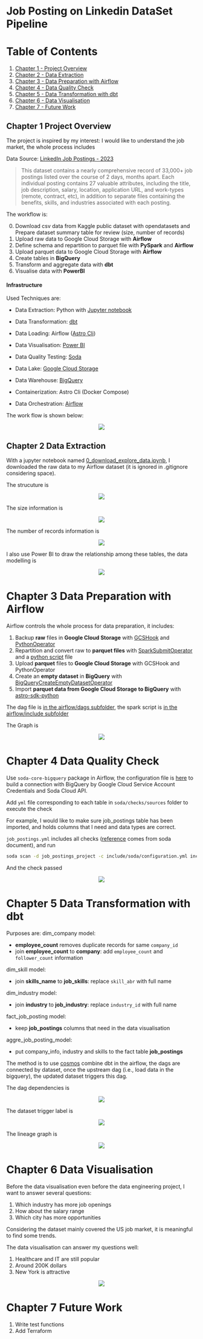 # Job Posting on Linkedin DataSet Pipeline

# Table of Contents
1. [Chapter 1 - Project Overview](#ch1)
2. [Chapter 2 - Data Extraction](#ch2)
3. [Chapter 3 - Data Preparation with Airflow](#ch3)
4. [Chapter 4 - Data Quality Check](#ch4)
5. [Chapter 5 - Data Transformation with dbt](#ch5)
6. [Chapter 6 - Data Visualisation](#ch6)
7. [Chapter 7 - Future Work](#ch7)



<a id = "ch1"></a>
## Chapter 1 Project Overview

The project is inspired by my interest: I would like to understand the job market, the whole process includes 

Data Source: [LinkedIn Job Postings - 2023](https://www.kaggle.com/datasets/arshkon/linkedin-job-postings/data)

>This dataset contains a nearly comprehensive record of 33,000+ job postings listed over the course of 2 days, months apart. Each individual posting contains 27 valuable attributes, including the title, job description, salary, location, application URL, and work-types (remote, contract, etc), in addition to separate files containing the benefits, skills, and industries associated with each posting.

The workflow is:

 0. Download csv data from Kaggle public dataset with opendatasets and Prepare dataset summary table for review (size, number of records)
 1. Upload raw data to Google Cloud Storage with **Airflow**
 2. Define schema and repartition to parquet file with **PySpark** and **Airflow**
 3. Upload parquet data to Google Cloud Storage with **Airflow**
 4. Create tables in **BigQuery**
 5. Transform and aggregate data with **dbt**
 6. Visualise data with **PowerBI**

#### Infrastructure
Used Techniques are:
 - Data Extraction: Python with [Jupyter notebook](https://jupyter.org/)
 - Data Transformation: [dbt](https://www.getdbt.com/product/what-is-dbt)
 - Data Loading: Airflow ([Astro Cli](https://docs.astronomer.io/astro/cli/overview))
 - Data Visualisation: [Power BI](https://www.microsoft.com/en-us/power-platform/products/power-bi)
 - Data Quality Testing: [Soda](https://www.soda.io/?utm_term=soda%20data%20quality&utm_campaign=&utm_source=adwords&utm_medium=ppc&hsa_acc=9734402249&hsa_cam=19663086904&hsa_grp=151658181571&hsa_ad=659050502295&hsa_src=g&hsa_tgt=kwd-793572416606&hsa_kw=soda%20data%20quality&hsa_mt=e&hsa_net=adwords&hsa_ver=3&gad_source=1&gclid=CjwKCAjwtqmwBhBVEiwAL-WAYdyrcpcGT1nQalZtOU7g9myUQfOzV84V_oNOLQbUgTHvgCLxo_U_qBoCu5gQAvD_BwE)

 - Data Lake: [Google Cloud Storage](https://cloud.google.com/storage?hl=en)
 - Data Warehouse: [BigQuery](https://cloud.google.com/bigquery/docs/introduction)

 - Containerization: Astro Cli (Docker Compose)
 - Data Orchestration: [Airflow](https://airflow.apache.org/)


The work flow is shown below:
<p align = "center">
  <img src="./image/tech_summary.png">
  </p>


<a id = "ch2"></a>
 ## Chapter 2 Data Extraction
 
 With a jupyter notebook named [0_download_explore_data.ipynb](./0_download_explore_data.ipynb), I downloaded the raw data to my Airflow dataset (it is ignored in .gitignore considering space).

 The strucuture is <p align = "center">
  <img src="./image/1_tree.png">
  </p>
 The size information is <p align = "center">
  <img src="./image/2_size.png">
  </p>
 The number of records information is <p align = "center">
  <img src="./image/3_records.png">
  </p>

I also use Power BI to draw the relationship among these tables, the data modelling is <p align = "center">
  <img src="./image/4_data_modelling.png">
  </p>

<a id = "ch3"></a>
# Chapter 3 Data Preparation with Airflow

Airflow controls the whole process for data preparation, it includes:
1. Backup **raw** files in **Google Cloud Storage** with [GCSHook](https://airflow.apache.org/docs/apache-airflow-providers-google/stable/_api/airflow/providers/google/cloud/hooks/gcs/index.html) and [PythonOperator](https://airflow.apache.org/docs/apache-airflow/stable/howto/operator/python.html)
2. Repartition and convert raw to **parquet files** with [SparkSubmitOperator](https://registry.astronomer.io/providers/apache-airflow-providers-apache-spark/versions/4.7.1/modules/SparkSubmitHook) and a [python script](./airflow/include/spark_repartition_parquet.py) file
3. Upload **parquet** files to **Google Cloud Storage** with GCSHook and PythonOperator
4. Create an **empty dataset** in **BigQuery** with [BigQueryCreateEmptyDatasetOperator](https://registry.astronomer.io/providers/google/versions/latest/modules/bigquerycreateemptydatasetoperator)
5. Import **parquet data from Google Cloud Storage to BigQuery** with [astro-sdk-python](https://docs.astronomer.io/learn/astro-python-sdk-etl)

The dag file is [in the airflow/dags subfolder](./airflow/dags/data_ingest_gcs.py), the spark script is [in the airflow/include subfolder](./airflow/include/spark_repartition_parquet.py)

The Graph is <p align = "center">
  <img src="./image/5_data_preparation.png">
  </p>

<a id = "ch4"></a>
# Chapter 4 Data Quality Check

Use `soda-core-bigquery` package in Airflow, the configuration file is [here](./airflow/include/soda/configuration.yml) to build a connection with BigQuery by Google Cloud Service Account Credentials and Soda Cloud API.

Add `yml` file corresponding to each table in `soda/checks/sources` folder to execute the check

For example, I would like to make sure job_postings table has been imported, and holds columns that I need and data types are correct.

`job_postings.yml` includes all checks ([reference](https://docs.soda.io/soda/quick-start-sodacl.html) comes from soda document), and run

```bash
soda scan -d job_postings_project -c include/soda/configuration.yml include/soda/checks/sources/job_postings.yml
```

And the check passed
<p align = "center">
  <img src="./image/6_data_quality_check.png">
  </p>


<a id = "ch5"></a>
# Chapter 5 Data Transformation with dbt

Purposes are:
dim_company model:
  - **employee_count** removes duplicate records for same `company_id`
  - join **employee_count** to **company**: add `employee_count` and `follower_count` information

dim_skill model:
  - join **skills_name** to **job_skills**: replace `skill_abr` with full name

dim_industry model:
  - join **industry** to **job_industry**: replace `industry_id` with full name

fact_job_posting model:
 - keep **job_postings** columns that need in the data visualisation

aggre_job_posting_model:
 - put company_info, industry and skills to the fact table **job_postings**

The method is to use [cosmos](https://www.astronomer.io/cosmos/) combine dbt in the airflow, the dags are connected by dataset, once the upstream dag (i.e., load data in the bigquery), the updated dataset triggers this dag.

The dag dependencies is <p align = "center">
  <img src="./image/7_dag_dependencies.png">
  </p>

The dataset trigger label is <p align = "center">
  <img src="./image/7_dataset_trigger.png">
  </p>


The lineage graph is <p align = "center">
  <img src="./image/7_dag2_dbt_transform_bigquery.png">
  </p>



<a id = "ch6"></a>
# Chapter 6 Data Visualisation

Before the data visualisation even before the data engineering project, I want to answer several questions:
1. Which industry has more job openings
2. How about the salary range
3. Which city has more opportunities

Considering the dataset mainly covered the US job market, it is meaningful to find some trends.

The data visualisation can answer my questions well:
1. Healthcare and IT are still popular
2. Around 200K dollars
3. New York is attractive
   
<p align = "center">
  <img src="./image/8_data_viz.png">
  </p>

<a id = "ch7"></a>
# Chapter 7 Future Work

1. Write test functions
3. Add Terraform 


